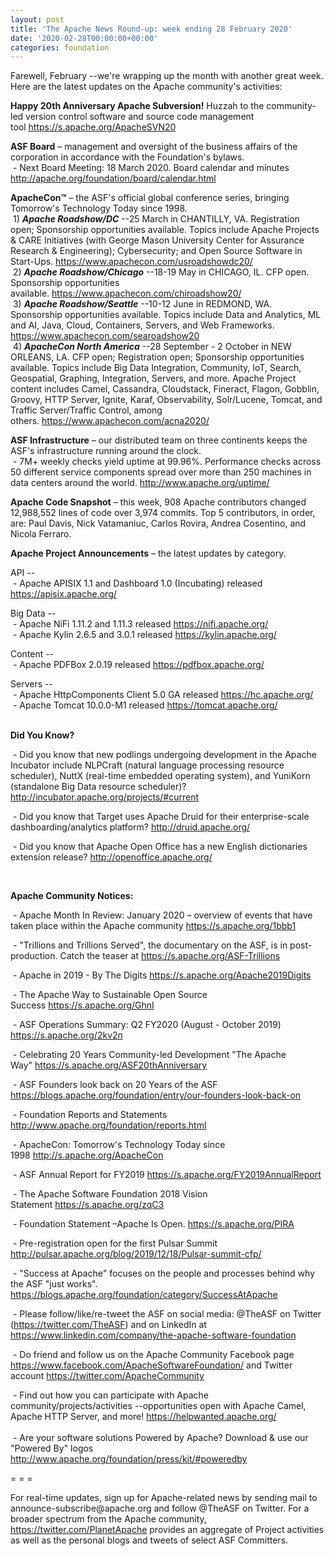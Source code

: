 ```yaml
---
layout: post
title: 'The Apache News Round-up: week ending 28 February 2020'
date: '2020-02-28T00:00:00+00:00'
categories: foundation
---
```

<p>Farewell, February --we're wrapping up the 
month with another great week. Here are the latest updates on the Apache
 community's activities: </p> 
  <p><strong>Happy 20th Anniversary Apache Subversion!</strong>&nbsp;Huzzah to the community-led version control software and source code management tool&nbsp;<a href="https://s.apache.org/ApacheSVN20" target="_blank">https://s.apache.org/ApacheSVN20</a></p><strong>ASF Board</strong> – management and oversight of the business affairs of the corporation in accordance with the Foundation's bylaws.<br>&nbsp;- Next Board Meeting: 18 March 2020. Board calendar and minutes <a href="http://apache.org/foundation/board/calendar.html">http://apache.org/foundation/board/calendar.html</a> 
  <p><strong>ApacheCon™</strong> – the ASF's official global conference series, bringing Tomorrow's Technology Today since 1998.<br>&nbsp;1)&nbsp;<strong><em>Apache Roadshow/DC</em></strong>&nbsp;--25 March in CHANTILLY, VA. Registration open; Sponsorship opportunities available.&nbsp;Topics include Apache Projects &amp; CARE 
Initiatives (with George Mason University Center for Assurance Research
 &amp; Engineering); Cybersecurity; and Open Source Software in 
Start-Ups. <a href="https://www.apachecon.com/usroadshowdc20/">https://www.apachecon.com/usroadshowdc20/</a><br>&nbsp;2)&nbsp;<strong><em>Apache Roadshow/Chicago</em></strong> --18-19 May in CHICAGO, IL.&nbsp;CFP open. Sponsorship opportunities available.&nbsp;<a href="https://www.apachecon.com/chiroadshow20/">https://www.apachecon.com/chiroadshow20/</a><br>&nbsp;3)&nbsp;<strong><em>Apache Roadshow/Seattle</em></strong>&nbsp;--10-12 June in REDMOND, WA. Sponsorship opportunities available.&nbsp;Topics include Data and Analytics, ML and 
AI, Java, Cloud, Containers, Servers, and Web Frameworks. <a href="https://www.apachecon.com/searoadshow20">https://www.apachecon.com/searoadshow20</a><br>&nbsp;4)&nbsp;<strong><em>ApacheCon North America</em></strong>
 --28 September - 2 October in NEW ORLEANS, LA.&nbsp;CFP open; Registration 
open; Sponsorship opportunities available. Topics include Big Data 
Integration, Community, IoT, Search, Geospatial, Graphing, Integration, 
Servers, and more. Apache Project content includes Camel, Cassandra, 
Cloudstack, Fineract, Flagon, Gobblin, Groovy, HTTP Server, Ignite, 
Karaf, Observability, Solr/Lucene, Tomcat, and Traffic Server/Traffic 
Control, among others.&nbsp;<a href="https://www.apachecon.com/acna2020/">https://www.apachecon.com/acna2020/</a></p> 
  <p> </p> 
  <p> </p> 
  <p><strong>ASF Infrastructure</strong> – our distributed team on three continents keeps the ASF's infrastructure running around the clock.<br>&nbsp;-
 7M+ weekly checks yield uptime at 99.96%. Performance checks across 50 
different service components spread over more than 250 machines in data 
centers around the world.&nbsp;<a href="http://www.apache.org/uptime/">http://www.apache.org/uptime/</a></p> 
  <p><strong>Apache Code Snapshot</strong> – this week, 908 Apache contributors changed 12,988,552 lines of code over 3,974 commits. Top 5 contributors, in order, are: Paul Davis, Nick Vatamaniuc, Carlos Rovira, Andrea Cosentino, and Nicola Ferraro.&nbsp; <br></p> 
  <p><strong>Apache Project Announcements</strong>&nbsp;– the latest updates by category. 
  </p> <span class="il"> 
    <p>API -- <br>&nbsp;- Apache APISIX 1.1 and Dashboard 1.0 <span class="il">(Incubating)</span> released <a href="https://apisix.apache.org/" target="_blank">https://apisix.apache.org/</a> <br></p><p>Big Data --<br>&nbsp;- Apache NiFi 1.11.2 and 1.11.3 released <a href="https://nifi.apache.org/" target="_blank">https://nifi.apache.org/</a><br>&nbsp;- Apache Kylin 2.6.5 and 3.0.1 released <a href="https://kylin.apache.org" target="_blank">https://kylin.apache.org/</a> <br></p></span> 
  <p><span>Content --<br>&nbsp;- Apache PDFBox 2.0.19 released </span><a href="https://pdfbox.apache.org/" target="_blank">https://pdfbox.apache.org/</a><span> </span><br></p> 
  <p>Servers --<br>
&nbsp;- Apache HttpComponents Client 5.0 GA released <a href="https://hc.apache.org/" target="_blank">https://hc.apache.org/</a> <br>&nbsp;- Apache Tomcat 10.0.0-M1 released <a href="https://tomcat.apache.org/">https://tomcat.apache.org/</a><br></p> 
  <p><strong><br>Did You Know?</strong></p> 
  <p>&nbsp;- Did you know that new podlings undergoing development in the Apache Incubator include&nbsp;NLPCraft (natural language processing resource scheduler),&nbsp;NuttX (real-time embedded operating system), and YuniKorn (standalone Big Data resource scheduler)?<a href="http://incubator.apache.org/projects/#current" target="_blank">http://incubator.apache.org/projects/#current</a></p><p>&nbsp;- Did you know that&nbsp;<span style="font-size: 14px;">Target uses Apache Druid for their e</span>nterprise-scale dashboarding/analytics platform?&nbsp;<a href="http://druid.apache.org/" target="_blank">http://druid.apache.org/</a></p> 
  <p>&nbsp;- Did you know that Apache Open Office&nbsp;has a new English dictionaries extension release?&nbsp;<a href="http://openoffice.apache.org/" target="_blank">http://openoffice.apache.org/</a></p><p><br></p> 
  <p><strong>Apache Community Notices:</strong></p> 
  <p>&nbsp;-&nbsp;Apache Month In Review: January 2020 – overview of events that have taken place within the Apache community <a href="https://s.apache.org/1bbb1">https://s.apache.org/1bbb1</a> </p> 
  <p>&nbsp;- "Trillions and Trillions Served", the documentary on the ASF, is in post-production. Catch the teaser at&nbsp;<a href="https://s.apache.org/ASF-Trillions">https://s.apache.org/ASF-Trillions</a> </p> 
  <p>&nbsp;- Apache in 2019 - By The Digits&nbsp;<a href="https://s.apache.org/Apache2019Digits">https://s.apache.org/Apache2019Digits</a> </p> 
  <p>&nbsp;- The Apache Way to Sustainable Open Source Success&nbsp;<a href="https://s.apache.org/GhnI">https://s.apache.org/GhnI</a></p> 
  <p>&nbsp;- ASF Operations Summary: Q2 FY2020 (August - October 2019) <a href="https://s.apache.org/2kv2n">https://s.apache.org/2kv2n</a></p> 
  <p>&nbsp;- Celebrating 20 Years Community-led Development "The Apache Way"&nbsp;<a href="https://s.apache.org/ASF20thAnniversary">https://s.apache.org/ASF20thAnniversary</a></p> 
  <p>&nbsp;- ASF Founders look back on 20 Years of the ASF <a href="https://blogs.apache.org/foundation/entry/our-founders-look-back-on">https://blogs.apache.org/foundation/entry/our-founders-look-back-on</a></p> 
  <p>&nbsp;- Foundation Reports and Statements <a href="http://www.apache.org/foundation/reports.html">http://www.apache.org/foundation/reports.html</a></p> 
  <p>&nbsp;- ApacheCon: Tomorrow's Technology Today since 1998&nbsp;<a href="http://s.apache.org/ApacheCon">http://s.apache.org/ApacheCon</a></p> 
  <p>&nbsp;- ASF Annual Report for FY2019&nbsp;<a href="https://s.apache.org/FY2019AnnualReport">https://s.apache.org/FY2019AnnualReport</a></p> 
  <p>&nbsp;- The Apache Software Foundation 2018 Vision Statement&nbsp;<a href="https://s.apache.org/zqC3">https://s.apache.org/zqC3</a></p> 
  <p>&nbsp;- Foundation Statement –Apache Is Open.&nbsp;<a href="https://s.apache.org/PIRA">https://s.apache.org/PIRA</a></p> 
  <p>&nbsp;- Pre-registration open for the first Pulsar Summit <a href="http://pulsar.apache.org/blog/2019/12/18/Pulsar-summit-cfp/">http://pulsar.apache.org/blog/2019/12/18/Pulsar-summit-cfp/</a> </p> 
  <div> 
    <p>&nbsp;- "Success at Apache" focuses on the people and processes behind why the ASF "just works". <a href="https://blogs.apache.org/foundation/category/SuccessAtApache">https://blogs.apache.org/foundation/category/SuccessAtApache</a></p> 
  </div> 
  <div> 
    <p>&nbsp;- Please follow/like/re-tweet the ASF on social media: @TheASF on Twitter (<a href="https://twitter.com/TheASF">https://twitter.com/TheASF</a>) and on LinkedIn at <a href="https://www.linkedin.com/company/the-apache-software-foundation">https://www.linkedin.com/company/the-apache-software-foundation</a></p> 
    <p>&nbsp;- Do friend and follow us on the Apache Community Facebook page <a href="https://www.facebook.com/ApacheSoftwareFoundation/">https://www.facebook.com/ApacheSoftwareFoundation/</a> and Twitter account <a href="https://twitter.com/ApacheCommunity">https://twitter.com/ApacheCommunity</a></p> 
  </div> <span class="LrzXr"></span><span class="LrzXr"></span> 
  <div>&nbsp;- Find out how you can participate with Apache 
community/projects/activities --opportunities open with Apache Camel, 
Apache HTTP Server, and more! <a href="https://helpwanted.apache.org/">https://helpwanted.apache.org/</a></div> 
  <div><br>&nbsp;- Are your software solutions Powered by Apache? Download &amp; use our "Powered By" logos <a href="http://www.apache.org/foundation/press/kit/#poweredby">http://www.apache.org/foundation/press/kit/#poweredby</a></div> 
  <div> 
    <p>= = =</p> 
    <p>For real-time updates, sign up for Apache-related news by sending
 mail to announce-subscribe@apache.org and follow @TheASF on Twitter. 
For a broader spectrum from the Apache community, <a href="https://twitter.com/PlanetApache">https://twitter.com/PlanetApache</a> provides an aggregate of Project activities as well as the personal blogs and tweets of select ASF Committers.</p> 
  </div> 
  <p> </p>
